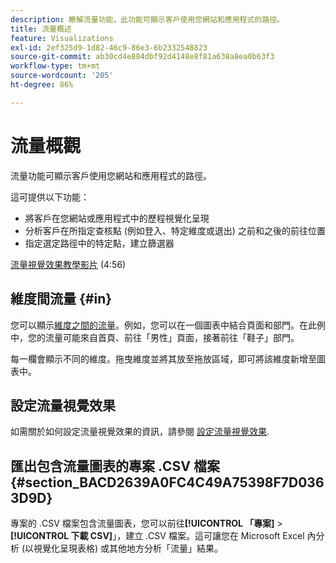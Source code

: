 ```yaml
---
description: 瞭解流量功能，此功能可顯示客戶使用您網站和應用程式的路徑。
title: 流量概述
feature: Visualizations
exl-id: 2ef325d9-1d82-46c9-86e3-6b2332548823
source-git-commit: ab30cd4e884dbf92d4148e8f81a638a8ea0b63f3
workflow-type: tm+mt
source-wordcount: '205'
ht-degree: 86%

---
```


# 流量概觀

流量功能可顯示客戶使用您網站和應用程式的路徑。

這可提供以下功能：

* 將客戶在您網站或應用程式中的歷程視覺化呈現
* 分析客戶在所指定查核點 (例如登入、特定維度或退出) 之前和之後的前往位置
* 指定選定路徑中的特定點，建立篩選器

[流量視覺效果教學影片](https://experienceleague.adobe.com/docs/analytics-learn/tutorials/analysis-workspace/analyzing-customer-journeys/flow-visualization.html?lang=zh-Hant) (4:56)

## 維度間流量 {#in}

您可以顯示[維度之間的流量](/help/analysis-workspace/visualizations/c-flow/multi-dimensional-flow.md)。例如，您可以在一個圖表中結合頁面和部門。在此例中，您的流量可能來自首頁、前往「男性」頁面，接著前往「鞋子」部門。

每一欄會顯示不同的維度。拖曳維度並將其放至拖放區域，即可將該維度新增至圖表中。

## 設定流量視覺效果

如需關於如何設定流量視覺效果的資訊，請參閱 [設定流量視覺效果](/help/analysis-workspace/visualizations/c-flow/create-flow.md).

## 匯出包含流量圖表的專案 .CSV 檔案 {#section_BACD2639A0FC4C49A75398F7D0363D9D}

專案的 .CSV 檔案包含流量圖表，您可以前往&#x200B;**[!UICONTROL 「專案]** > **[!UICONTROL 下載 CSV]**」，建立 .CSV 檔案。這可讓您在 Microsoft Excel 內分析 (以視覺化呈現表格) 或其他地方分析「流量」結果。
